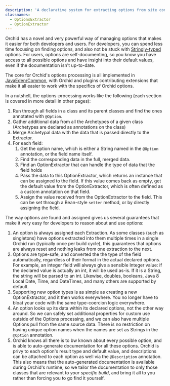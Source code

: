 ```yaml
---
description: 'A declarative system for extracting options from site configuration or Front Matter makes your plugins self-documenting.'
classnames:
  - OptionsExtractor
  - OptionExtractor
---
```


Orchid has a novel and very powerful way of managing options that makes it easier for both developers and users. For 
developers, you can spend less time focusing on finding options, and also not be stuck with 
[Stringly-typed](https://wiki.c2.com/?StringlyTyped) options. For users, options are self-documenting, so you know you 
have access to all possible options and have insight into their default values, even if the documentation isn't 
up-to-date.

The core for Orchid's options processing is all implemented in [JavaEden/Common](https://github.com/JavaEden/Common), 
with Orchid and plugins contributing extensions that make it all easier to work with the specifics of Orchid options.

In a nutshell, the options-processing works like the following (each section is covered in more detail in other pages):

1) Run through all fields in a class and its parent classes and find the ones annotated with `@Option`. 
1) Gather additional data from all the Archetypes of a given class (Archetypes are declared as annotations on the class)
1) Merge Archetypal data with the data that is passed directly to the Extractor.
1) For each field:
    1) Get the option name, which is either a String named in the `@Option` annotation, or the field name itself. 
    1) Find the corresponding data in the full, merged data.
    1) Find an OptionExtractor that can handle the type of data that the field holds
    1) Pass the data to this OptionExtractor, which returns an instance that can be assigned to the field. If this value
        comes back as empty, get the default value from the OptionExtractor, which is often defined as a custom 
        annotation on that field.
    1) Assign the value received from the OptionExtractor to the field. This can be set through a Bean-style `setter`
        method, or by directly assigning the field.

The way options are found and assigned gives us several guarantees that make it very easy for developers to reason about
and use options:

1) An option is always assigned each Extraction. As some classes (such as singletons) have options extracted into them
    multiple times in a single Orchid run (typically once per build cycle), this guarantees that options are always 
    reset and nothing leaks from one extraction to the next.
1) Options are type-safe, and converted the the type of the field automatically, regardless of their format in the 
    actual declared options. For example, an integer field will always give a sensible Integer value: if the declared
    value is actually an int, it will be used as-is. If it is a String, the string will be parsed to an int. Likewise, 
    doubles, booleans, Java 8 Local Date, Time, and DateTimes, and many others are supported by default. 
1) Supporting new option types is as simple as creating a new OptionExtractor, and it then works everywhere. You no 
    longer have to bloat your code with the same type-coercion logic everywhere. 
1) An option looks up its data within its declared options, not the other way around. So we can safely set additional 
    properties for custom use outside of the Options processing, and we can also have multiple Options pull from the 
    same source data. There is no restriction on having unique option names when the names are set as Strings in the 
    `@Option` annotation.
1) Orchid knows all there is to bw known about every possible option, and is able to auto-generate documentation for 
    all these options. Orchid is privy to each option's result type and default value, and descriptions can be attached
    to each option as well via the `@Description` annotation. This also means that the auto-generated documentation is
    available during Orchid's runtime, so we tailor the documentation to only those classes that are relevant to 
    _your specific build_, and bring it all to you rather than forcing you to go find it yourself.
